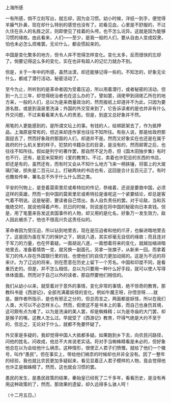 上海所感

  

一有所感，倘不立刻写出，就忘却，因为会习惯。幼小时候，洋纸一到手，便觉得羊臊气扑鼻，现在却什么特别的感觉也没有了。初看见血，心里是不舒服的，不过久住在杀人的名胜之区，则即使见了挂着的头颅，也不怎么诧异。这就是因为能够习惯的缘故。由此看来，人们——至少，是我一般的人们，要从自由人变成奴隶，怕也未必怎么烦难罢。无论什么，都会惯起来的。

中国是变化繁多的地方，但令人并不觉得怎样变化。变化太多，反而很快的忘却了。倘要记得这么多的变化，实在也非有超人的记忆力就办不到。

但是，关于一年中的所感，虽然淡漠，却还能够记得一些的。不知怎的，好象无论什么，都成了潜行活动，秘密活动了。

至今为止，所听到的是革命者因为受着压迫，所以用着潜行，或者秘密的活动，但到一九三三年，却觉得统治者也在这么办的了。譬如罢，阔佬甲到阔佬乙所在的地方来，一般的人们，总以为是来商量政治的，然而报纸上却道并不为此，只因为要游名胜，或是到温泉里洗澡；外国的外交官来到了，它告诉读者的是也并非有什么外交问题，不过来看看某大名人的贵恙。但是，到底又总好象并不然。

用笔的人更能感到的，是所谓文坛上的事。有钱的人，给绑匪架去了，作为抵押品，上海原是常有的，但近来却连作家也往往不知所往。有些人说，那是给政府那面捉去了，然而好象政府那面的人们，却道并不是。然而又好象实在也还是在属于政府的什么机关里的样子。犯禁的书籍杂志的目录，是没有的，然而邮寄之后，也往往不知所往。假如是列宁的著作罢，那自然不足为奇，但《国木田独步集》有时也不行，还有，是亚米契斯的《爱的教育》。不过，卖着也许犯忌的东西的书店，却还是有的，虽然还有，而有时又会从不知什么地方飞来一柄铁锤，将窗上的大玻璃打破，损失是二百元以上。打破两块的书店也有，这回是合计五百元正了。有时也撒些传单，署名总不外乎什么什么团之类。

平安的刊物上，是登着莫索里尼或希特拉的传记，恭维着，还说是要救中国，必须这样的英雄，然而一到中国的莫索里尼或希特拉是谁呢这一个紧要结论，却总是客气着不明说。这是秘密，要读者自己悟出，各人自负责任的罢。对于论敌，当和苏俄绝交时，就说他得着卢布，抗日的时候，则说是在将中国的秘密向日本卖钱。但是，用了笔墨来告发这卖国事件的人物，却又用的是化名，好象万一发生效力，敌人因此被杀了，他也不很高兴负这责任似的。

革命者因为受压迫，所以钻到地里去，现在是压迫者和他的爪牙，也躲进暗地里去了。这是因为虽在军刀的保护之下，胡说八道，其实却毫无自信的缘故；而且连对于军刀的力量，也在怀着疑。一面胡说八道，一面想着将来的变化，就越加缩进暗地里去，准备着情势一变，就另换一副面孔，另拿一张旗子，从新来一回。而拿着军刀的伟人存在外国银行里的钱，也使他们的自信力更加动摇的。这是为不远的将来计。为了辽远的将来，则在愿意在历史上留下一个芳名。中国和印度不同，是看重历史的。但是，并不怎么相信，总以为只要用一种什么好手段，就可以使人写得体体面面。然而对于自己以外的读者，那自然要他们相信的。

我们从幼小以来，就受着对于意外的事情，变化非常的事情，绝不惊奇的教育。那教科书是《西游记》，全部充满着妖怪的变化。例如牛魔王呀，孙悟空呀……就是。据作者所指示，是也有邪正之分的，但总而言之，两面都是妖怪，所以在我们人类，大可以不必怎样关心。然而，假使这不是书本上的事，而自己也身历其境，这可颇有点为难了。以为是洗澡的美人罢，却是蜘蛛精；以为是寺庙的大门罢，却是猴子的嘴，这教人怎么过。早就受了《西游记》教育，吓得气绝是大约不至于的，但总之，无论对于什么，就都不免要怀疑了。

外交家是多疑的，我却觉得中国人大抵都多疑。如果跑到乡下去，向农民问路径，问他的姓名，问收成，他总不大肯说老实话。将对手当蜘蛛精看是未必的，但好象他总在以为会给他什么祸祟。这种情形，很使正人君子们愤慨，就给了他们一个徽号，叫作“愚民”。但在事实上，带给他们祸祟的时候却也并非全没有。因了一整年的经验，我也就比农民更加多疑起来，看见显着正人君子模样的人物，竟会觉得他也许正是蜘蛛精了。然而，这也就会习惯的罢。

愚民的发生，是愚民政策的结果，秦始皇已经死了二千多年，看看历史，是没有再用这种政策的了，然而，那效果的遗留，却久远得多么骇人呵！

  

（十二月五日。）